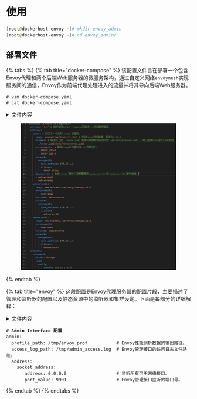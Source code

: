 # 使用

```powershell
[root@dockerhost-envoy ~]# mkdir envoy_admin
[root@dockerhost-envoy ~]# cd envoy_admin/
```

## 部署文件

{% tabs %}
{% tab title="docker-compose" %}
该配置文件旨在部署一个包含Envoy代理和两个后端Web服务器的微服务架构，通过自定义网络`envoymesh`实现服务间的通信，Envoy作为前端代理处理进入的流量并将其导向后端Web服务器。

```
# vim docker-compose.yaml
# cat docker-compose.yaml
```

<details>

<summary>文件内容</summary>

```powershell
version: '3.3'
services:
  envoy:
    image: envoyproxy/envoy:v1.30.1
    volumes:
    - ./envoy.yaml:/etc/envoy/envoy.yaml
    environment:
      - ENVOY_UID=0
      - ENVOY_GID=0
    networks:
      envoymesh:
        ipv4_address: 172.25.1.2
        aliases:
        - front-proxy
    depends_on:
    - webserver01
    - webserver02
  webserver01:
    image: www.kubemsb.com/envoy/demoapp:v1.0
    environment:
      - PORT=8080
    hostname: webserver01
    networks:
      envoymesh:
        ipv4_address: 172.25.1.3
        aliases:
        - webserver01
  webserver02:
    image: www.kubemsb.com/envoy/demoapp:v1.0
    environment:
      - PORT=8080
    hostname: webserver02
    networks:
      envoymesh:
        ipv4_address: 172.25.1.4
        aliases:
        - webserver02
networks:
  envoymesh:
    driver: bridge
    ipam:
      config:
        - subnet: 172.25.1.0/24
```



</details>

<figure><img src="../../../../.gitbook/assets/image (141).png" alt=""><figcaption></figcaption></figure>


{% endtab %}

{% tab title="envoy" %}
这段配置是Envoy代理服务器的配置片段，主要描述了管理和监听器的配置以及静态资源中的监听器和集群设定。下面是每部分的详细解释：

<details>

<summary>文件内容</summary>

```powershell
admin:
  profile_path: /tmp/envoy.prof
  access_log_path: /tmp/admin_access.log
  address:
    socket_address:
       address: 0.0.0.0
       port_value: 9901
static_resources:
  listeners:
  - name: listener_0
    address:
      socket_address: { address: 0.0.0.0, port_value: 80 }
    filter_chains:
    - filters:
      - name: envoy.filters.network.http_connection_manager
        typed_config:
          "@type": type.googleapis.com/envoy.extensions.filters.network.http_connection_manager.v3.HttpConnectionManager
          stat_prefix: ingress_http
          codec_type: AUTO
          route_config:
            name: local_route
            virtual_hosts:
            - name: web_service_1
              domains: ["*.kubemsb.com", "kubemsb.com"]
              routes:
              - match: { prefix: "/" }
                route: { cluster: local_cluster }
            - name: web_service_2
              domains: ["*.kubex.com","kubex.com"]
              routes:
              - match: { prefix: "/" }
                redirect:
                  host_redirect: "www.kubemsb.com"
          http_filters:
          - name: envoy.filters.http.router
            typed_config:
              "@type": type.googleapis.com/envoy.extensions.filters.http.router.v3.Router
  clusters:
  - name: local_cluster
    connect_timeout: 0.25s
    type: STATIC
    lb_policy: ROUND_ROBIN
    load_assignment:
      cluster_name: local_cluster
      endpoints:
      - lb_endpoints:
        - endpoint:
            address:
              socket_address: { address: 172.25.1.3, port_value: 8080 }
        - endpoint:
            address:
              socket_address: { address: 172.25.1.4, port_value: 8080 }
```



</details>

<pre class="language-yaml"><code class="lang-yaml"><strong># Admin Interface 配置
</strong>admin:
  profile_path: /tmp/envoy.prof           # Envoy性能剖析数据的输出路径。
  access_log_path: /tmp/admin_access.log  # Envoy管理接口的访问日志文件路径。
  address:
    socket_address:
       address: 0.0.0.0                   # 监听所有可用网络接口。
       port_value: 9901                   # Envoy管理接口监听的端口号。
</code></pre>
{% endtab %}
{% endtabs %}

